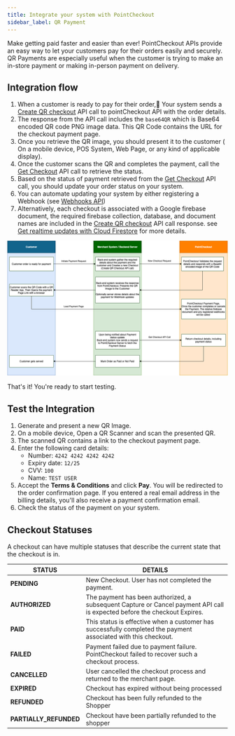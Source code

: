 ```yaml
---
title: Integrate your system with PointCheckout
sidebar_label: QR Payment
---
```


Make getting paid faster and easier than ever! PointCheckout APIs provide an easy way to let your customers pay for their orders easily and securely.
QR Payments are especially useful when the customer is trying to make an in-store payment or making in-person payment on delivery.

## Integration flow

1. When a customer is ready to pay for their order, ٌYour system sends a [Create QR checkout](/api/#operation/create-qr-checkout) API call to pointCheckout API with the order details.
2. The response from the API call includes the `base64QR` which is Base64 encoded QR code PNG image data. This QR Code contains the URL for the checkout payment page.
3. Once you retrieve the QR image, you should present it to the customer ( On a mobile device, POS System, Web Page, or any kind of applicable display).
4. Once the customer scans the QR and completes the payment, call the [Get Checkout](/api/#operation/get-checkout) API call to retrieve the status.
5. Based on the status of payment retrieved from the [Get Checkout](/api/#operation/get-checkout) API call, you should update your order status on your system.
6. You can automate updating your system by either registering a Webhook (see [Webhooks API](/api/#tag/Webhooks))
7. Alternatively, each checkout is associated with a Google firebase document, the required firebase collection, database, and document names are included in the [Create QR checkout](/api/#operation/create-qr-checkout) API call response. see [Get realtime updates with Cloud Firestore](https://firebase.google.com/docs/firestore/query-data/listen) for more details.

![QR integration flow](/img/docs/integrate/merchant-api/qr-payment-flow.png)

That's it! You're ready to start testing.

## Test the Integration

1. Generate and present a new QR Image.
2. On a mobile device, Open a QR Scanner and scan the presented QR.
3. The scanned QR contains a link to the checkout payment page.
4. Enter the following card details:
    * Number: `4242 4242 4242 4242`
    * Expiry date: `12/25`
    * CVV: `100`
    * Name: `TEST USER`
5. Accept the **Terms & Conditions** and click **Pay**. You will be redirected to the order confirmation page. If you entered a real email address in the billing details, you'll also receive a payment confirmation email.
6. Check the status of the payment on your system.

## Checkout Statuses

A checkout can have multiple statuses that describe the current state that the checkout is in.

| STATUS                  | DETAILS |
|--                       |--|
| **PENDING**             | New Checkout. User has not completed the payment. |
| **AUTHORIZED**          | The payment has been authorized, a subsequent Capture or Cancel payment API call is expected before the checkout Expires. |
| **PAID**                | This status is effective when a customer has successfully completed the payment associated with this checkout. |
| **FAILED**              | Payment failed due to payment failure. PointCheckout failed to recover such a checkout process. |
| **CANCELLED**           | User cancelled the checkout process and returned to the merchant page. |
| **EXPIRED**             | Checkout has expired without being processed |
| **REFUNDED**            | Checkout has been fully refunded to the Shopper |
| **PARTIALLY_REFUNDED**  | Checkout have been partially refunded to the shopper |
